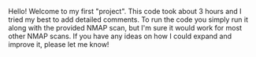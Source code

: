 Hello! Welcome to my first "project".
This code took about 3 hours and I tried my best to add detailed comments.
To run the code you simply run it along with the provided NMAP scan, but I'm sure it would work for most other NMAP scans.
If you have any ideas on how I could expand and improve it, please let me know!
